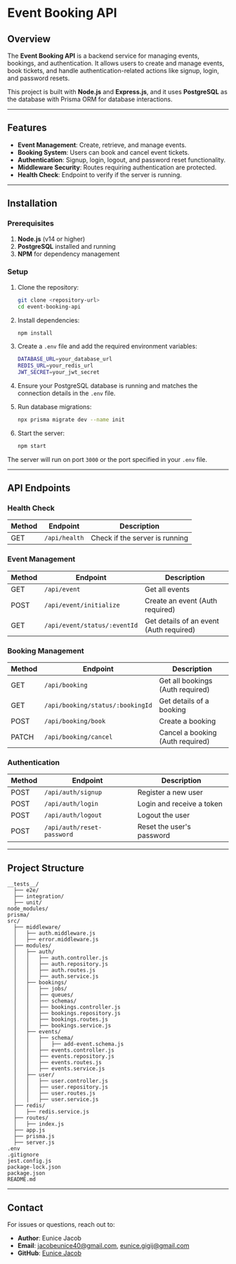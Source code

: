 # Event Booking API

## Overview

The **Event Booking API** is a backend service for managing events, bookings, and authentication. It allows users to create and manage events, book tickets, and handle authentication-related actions like signup, login, and password resets.

This project is built with **Node.js** and **Express.js**, and it uses **PostgreSQL** as the database with Prisma ORM for database interactions.

---

## Features

- **Event Management**: Create, retrieve, and manage events.
- **Booking System**: Users can book and cancel event tickets.
- **Authentication**: Signup, login, logout, and password reset functionality.
- **Middleware Security**: Routes requiring authentication are protected.
- **Health Check**: Endpoint to verify if the server is running.

---

## Installation

### Prerequisites

1. **Node.js** (v14 or higher)
2. **PostgreSQL** installed and running
3. **NPM** for dependency management

### Setup

1. Clone the repository:
    ```sh
    git clone <repository-url>
    cd event-booking-api
    ```

2. Install dependencies:
    ```sh
    npm install
    ```

3. Create a `.env` file and add the required environment variables:
    ```sh
    DATABASE_URL=your_database_url
    REDIS_URL=your_redis_url
    JWT_SECRET=your_jwt_secret
    ```

4. Ensure your PostgreSQL database is running and matches the connection details in the `.env` file.

5. Run database migrations:
    ```sh
    npx prisma migrate dev --name init
    ```

6. Start the server:
    ```sh
    npm start
    ```

The server will run on port `3000` or the port specified in your `.env` file.

---

## API Endpoints

### Health Check
| Method | Endpoint     | Description                |
|--------|-------------|----------------------------|
| GET    | `/api/health` | Check if the server is running |

### Event Management
| Method | Endpoint                 | Description                 |
|--------|---------------------------|-----------------------------|
| GET    | `/api/event`              | Get all events              |
| POST   | `/api/event/initialize`   | Create an event (Auth required) |
| GET    | `/api/event/status/:eventId` | Get details of an event (Auth required) |

### Booking Management
| Method | Endpoint                 | Description                  |
|--------|---------------------------|------------------------------|
| GET    | `/api/booking`            | Get all bookings (Auth required) |
| GET    | `/api/booking/status/:bookingId` | Get details of a booking |
| POST   | `/api/booking/book`       | Create a booking            |
| PATCH  | `/api/booking/cancel`     | Cancel a booking (Auth required) |

### Authentication
| Method | Endpoint               | Description                    |
|--------|-------------------------|--------------------------------|
| POST   | `/api/auth/signup`      | Register a new user            |
| POST   | `/api/auth/login`       | Login and receive a token      |
| POST   | `/api/auth/logout`      | Logout the user                |
| POST   | `/api/auth/reset-password` | Reset the user's password |

---

## Project Structure

```plaintext
__tests__/
  ├── e2e/
  ├── integration/
  ├── unit/
node_modules/
prisma/
src/
  ├── middleware/
  │   ├── auth.middleware.js
  │   ├── error.middleware.js
  ├── modules/
  │   ├── auth/
  │   │   ├── auth.controller.js
  │   │   ├── auth.repository.js
  │   │   ├── auth.routes.js
  │   │   ├── auth.service.js
  │   ├── bookings/
  │   │   ├── jobs/
  │   │   ├── queues/
  │   │   ├── schemas/
  │   │   ├── bookings.controller.js
  │   │   ├── bookings.repository.js
  │   │   ├── bookings.routes.js
  │   │   ├── bookings.service.js
  │   ├── events/
  │   │   ├── schema/
  │   │   │   ├── add-event.schema.js
  │   │   ├── events.controller.js
  │   │   ├── events.repository.js
  │   │   ├── events.routes.js
  │   │   ├── events.service.js
  │   ├── user/
  │   │   ├── user.controller.js
  │   │   ├── user.repository.js
  │   │   ├── user.routes.js
  │   │   ├── user.service.js
  ├── redis/
  │   ├── redis.service.js
  ├── routes/
  │   ├── index.js
  ├── app.js
  ├── prisma.js
  ├── server.js
.env
.gitignore
jest.config.js
package-lock.json
package.json
README.md
```



---

## Contact
For issues or questions, reach out to:

- **Author**: Eunice Jacob  
- **Email**: jacobeunice40@gmail.com, eunice.gigij@gmail.com  
- **GitHub**: [Eunice Jacob](https://github.com/eunicegigijacob)

